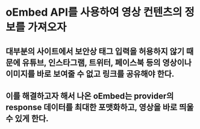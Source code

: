 # oEmbed API를 사용하여 영상 컨텐츠의 정보를 가져오자

## 대부분의 사이트에서 보안상 태그 입력을 허용하지 않기 때문에 유튜브, 인스타그램, 트위터, 페이스북 등의 영상이나 이미지를 바로 보여줄 수 없고 링크를 공유해야 한다.
## 이를 해결하고자 해서 나온 oEmbed는 provider의 response 데이터를 최대한 포맷화하고, 영상을 바로 띄울 수 있게 한다.
